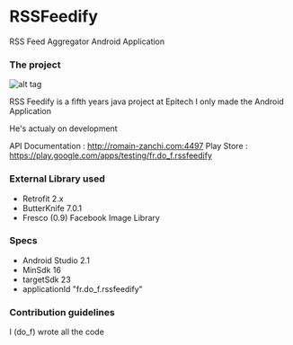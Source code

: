 # RSSFeedify
RSS Feed Aggregator Android Application

### The project ###

![alt tag](http://62-210-36-42.rev.poneytelecom.eu/~do_f/android/RSSFeedify-logo.png)

RSS Feedify is a fifth years java project at Epitech
I only made the Android Application

He's actualy on development

API Documentation : http://romain-zanchi.com:4497
Play Store : https://play.google.com/apps/testing/fr.do_f.rssfeedify

### External Library used ###

* Retrofit 2.x
* ButterKnife 7.0.1
* Fresco (0.9) Facebook Image Library

### Specs ###

* Android Studio 2.1
* MinSdk 16
* targetSdk 23
* applicationId "fr.do_f.rssfeedify"

### Contribution guidelines ###

I (do_f) wrote all the code
